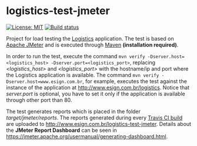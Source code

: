 # logistics-test-jmeter

[![License: MIT](https://img.shields.io/badge/License-MIT-yellow.svg)](https://opensource.org/licenses/MIT) [![Build status](https://travis-ci.org/esign-consulting/logistics-test-jmeter.svg?branch=master)](https://travis-ci.org/esign-consulting/logistics-test-jmeter)

Project for load testing the [Logistics](https://github.com/esign-consulting/logistics) application. The test is based on [Apache JMeter](https://jmeter.apache.org) and is executed through [Maven](https://maven.apache.org) **(installation required)**.

In order to run the test, execute the command `mvn verify -Dserver.host=<logistics_host> -Dserver.port=<logistics_port>`, replacing *<logistics_host>* and *<logistics_port>* with the hostname/ip and port where the Logistics application is available. The command `mvn verify -Dserver.host=www.esign.com.br`, for example, executes the test against the instance of the application at <http://www.esign.com.br/logistics>. Notice that *server.port* is optional, you have to set it only if the application is available through other port than 80.

The test generates reports which is placed in the folder *target/jmeter/reports*. The reports generated during every [Travis CI build](https://travis-ci.org/esign-consulting/logistics-test-jmeter) are uploaded to <http://www.esign.com.br/logistics-test-jmeter>. Details about the **JMeter Report Dashboard** can be seen in <https://jmeter.apache.org/usermanual/generating-dashboard.html>.
